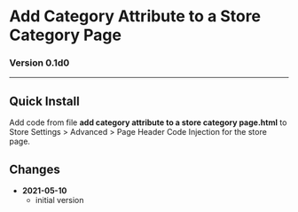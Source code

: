# Add Category Attribute to a Store Category Page

### Version 0.1d0

---

## Quick Install

Add code from file **add category attribute to a store category page.html** to
Store Settings > Advanced > Page Header Code Injection for the store page.

## Changes

<ul>
  <!-- li>
    <strong>
      2021-05-06
      </strong>
    <ul>
      <li>
        added support for paragraph styles
        </li>
      <li>
        added support for store url slug for more stores nested deeper than the
        top level of the site
        </li>
      <li>
        bumped version to v0.2d0
        </li>
      </ul>
    <br>
    </li -->
  <li>
    <strong>
      2021-05-10
      </strong>
    <ul>
      <li>
        initial version
        </li>
      </ul>
    </li>
  </ul>
